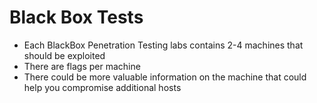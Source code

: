 # Black Box Tests



* Each BlackBox Penetration Testing labs contains 2-4 machines that should be exploited
* There are flags per machine
* There could be more valuable information on the machine that could help you compromise additional hosts

